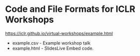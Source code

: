# Code and File Formats for ICLR Workshops

https://iclr.github.io/virtual-workshops/example.html

* example.csv - Example workshop talk
* example.html - SlidesLive Embed code.
